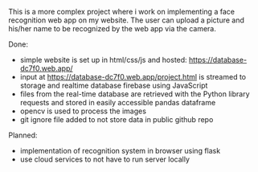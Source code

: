This is a more complex project where i work on implementing a face recognition web app on my website.
The user can upload a picture and his/her name to be recognized by the web app via the camera.

Done:
- simple website is set up in html/css/js and hosted: https://database-dc7f0.web.app/
- input at https://database-dc7f0.web.app/project.html is streamed to storage and realtime database firebase using JavaScript
- files from the real-time database are retrieved with the Python library requests and stored in easily accessible pandas dataframe
- opencv is used to process the images
- git ignore file added to not store data in public github repo

Planned:
- implementation of recognition system in browser using flask
- use cloud services to not have to run server locally
